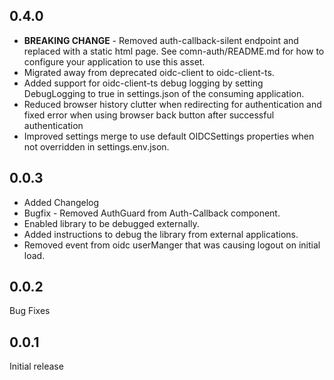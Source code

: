 ## 0.4.0

- **BREAKING CHANGE** - Removed auth-callback-silent endpoint and replaced with a static html page. See comn-auth/README.md for how to configure your application to use this asset.
- Migrated away from deprecated oidc-client to oidc-client-ts.
- Added support for oidc-client-ts debug logging by setting DebugLogging to true in settings.json of the consuming application.
- Reduced browser history clutter when redirecting for authentication and fixed error when using browser back button after successful authentication
- Improved settings merge to use default OIDCSettings properties when not overridden in settings.env.json.

## 0.0.3

- Added Changelog
- Bugfix - Removed AuthGuard from Auth-Callback component.
- Enabled library to be debugged externally.
- Added instructions to debug the library from external applications.
- Removed event from oidc userManger that was causing logout on initial load.

## 0.0.2

Bug Fixes

## 0.0.1

Initial release
